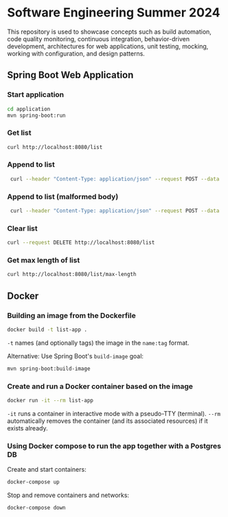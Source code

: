 # Software Engineering Summer 2024

This repository is used to showcase concepts such as build automation, code quality monitoring, continuous integration,
behavior-driven development, architectures for web applications, unit testing, mocking, working with configuration,
and design patterns.

## Spring Boot Web Application

### Start application

```bash
cd application
mvn spring-boot:run
```

### Get list

```bash
curl http://localhost:8080/list
```

### Append to list

```bash
 curl --header "Content-Type: application/json" --request POST --data '[{"value": 0.5, "metadata": ""}, {"value": 0.6, "metadata": ""}]' http://localhost:8080/list  
```

### Append to list (malformed body)

```bash
 curl --header "Content-Type: application/json" --request POST --data '[{"value": 0.5; "metadata": ""}]' http://localhost:8080/list  
```

### Clear list

```bash
curl --request DELETE http://localhost:8080/list
```

### Get max length of list

```bash
curl http://localhost:8080/list/max-length
```

## Docker

### Building an image from the Dockerfile

```bash
docker build -t list-app .
```

`-t` names (and optionally tags) the image in the `name:tag` format.

Alternative: Use Spring Boot's `build-image` goal:

```bash
mvn spring-boot:build-image
```

### Create and run a Docker container based on the image

```bash
docker run -it --rm list-app
```

`-it`  runs a container in interactive mode with a pseudo-TTY (terminal).
`--rm` automatically removes the container (and its associated resources) if it exists already.<br/>

### Using Docker compose to run the app together with a Postgres DB

Create and start containers:

```bash
docker-compose up
```

Stop and remove containers and networks:

```bash
docker-compose down
```
